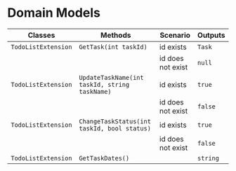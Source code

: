 # Domain Models

| Classes             | Methods                                       | Scenario          | Outputs |
|---------------------|-----------------------------------------------|-------------------|---------|
| `TodoListExtension` | `GetTask(int taskId)`                         | id exists         | `Task`  |
|                     |                                               | id does not exist | `null`  |
| `TodoListExtension` | `UpdateTaskName(int taskId, string taskName)` | id exists         | `true`  |
|                     |                                               | id does not exist | `false` |
| `TodoListExtension` | `ChangeTaskStatus(int taskId, bool status)`   | id exists         | `true`  |
|                     |                                               | id does not exist | `false` |
| `TodoListExtension` | `GetTaskDates()`                              |                   | `string`|
